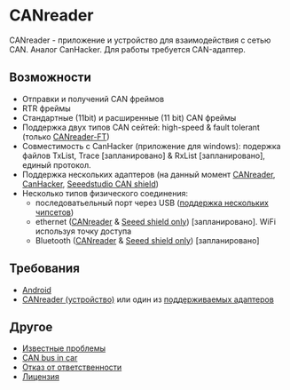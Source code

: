 # CANreader

CANreader - приложение и устройство для взаимодействия с сетью CAN. Аналог CanHacker. Для работы требуется CAN-адаптер.

## Возможности

- Отправки и получений CAN фреймов
- RTR фреймы
- Стандартные (11bit) и расширенные (11 bit) CAN фреймы
- Поддержка двух типов CAN сейтей: high-speed & fault tolerant (только [CANreader-FT](canreader-device.md))
- Совместимость с CanHacker (приложение для windows): подержка файлов TxList, Trace [запланировано] & RxList [запланировано], единый протокол.
- Поддержка нескольких адаптеров (на данный момент [CANreader](canreader-device.md), [CanHacker](canhacker.md), [Seeedstudio CAN shield](seeed-can-bus-shield.md))
- Несколько типов физического соединения: 
    - последоватьельный порт через USB ([поддержка нескольких чипсетов](https://github.com/felHR85/UsbSerial))
    - ethernet ([CANreader](canreader-device.md) & [Seeed shield only](seeed-can-bus-shield.md)) [запланировано]. WiFi используя точку доступа
    - Bluetooth ([CANreader](canreader-device.md) & [Seeed shield only](seeed-can-bus-shield.md)) [запланировано]

## Требования

- [Android](android.md)
- [CANreader (устройство)](canreader-device.md) или один из [поддерживаемых адаптеров](adapters.md)

## Другое

- [Известные проблемы](known-issues.md)
- [CAN bus in car](car.md)
- [Отказ от ответственности](disclaimer.md)
- [Лицензия](../../LICENSE.md)